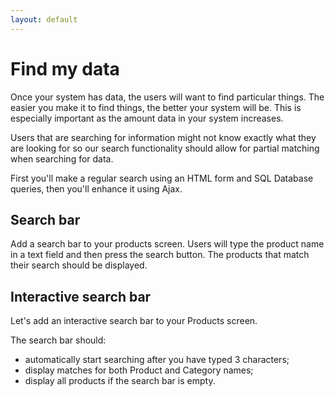 ```yaml
---
layout: default
---
```


# Find my data

Once your system has data, the users will want to find particular things. The easier you make it to find things, the better your system will be. This is especially important as the amount data in your system increases.

Users that are searching for information might not know exactly what they are looking for so our search functionality should allow for partial matching when searching for data.

First you'll make a regular search using an HTML form and SQL Database queries, then you'll enhance it using Ajax.

## Search bar

Add a search bar to your products screen. Users will type the product name in a text field and then press the search button. The products that match their search should be displayed.

## Interactive search bar

Let's add an interactive search bar to your Products screen.

The search bar should:

* automatically start searching after you have typed 3 characters;
* display matches for both Product and Category names;
* display all products if the search bar is empty.
